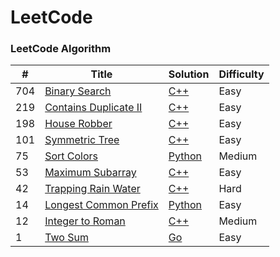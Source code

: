 LeetCode
========

### LeetCode Algorithm


| # | Title | Solution | Difficulty |
|---| ----- | -------- | ---------- |
| 704 | [Binary Search](https://leetcode-cn.com/problems/binary-search/description/) | [C++](./algorithms/cpp/BinarySearch.cpp) | Easy |
| 219 | [Contains Duplicate II](https://leetcode-cn.com/problems/contains-duplicate-ii/description/) | [C++](./algorithms/cpp/ContainsDuplicateII.cpp) | Easy | 
| 198 | [House Robber](https://leetcode-cn.com/problems/house-robber/description/) | [C++](./algorithms/cpp/HouseRobber.cpp) | Easy |
| 101 | [Symmetric Tree](https://leetcode-cn.com/problems/symmetric-tree/description/) | [C++](./algorithms/cpp/SymmetricTree.cpp) | Easy |
| 75 | [Sort Colors](https://leetcode-cn.com/problems/sort-colors/description/) | [Python](./algorithms/python3/SortColors.py) | Medium | 
| 53 | [Maximum Subarray](https://leetcode-cn.com/problems/maximum-subarray/description/) | [C++](./algorithms/cpp/MaximumSubarray.cpp) | Easy |
| 42 | [Trapping Rain Water](https://leetcode-cn.com/problems/trapping-rain-water/description/) | [C++](./algorithms/cpp/TrappingRainWater.cpp) | Hard |
| 14 | [Longest Common Prefix](https://leetcode-cn.com/problems/longest-common-prefix/description/) | [Python](./algorithms/python3/LongestCommonPrefix.py) | Easy |
| 12 | [Integer to Roman](https://leetcode-cn.com/problems/integer-to-roman/description/) | [C++](./algorithms/cpp/IntegertoRoman.cpp) | Medium |
| 1 | [Two Sum](https://leetcode-cn.com/problems/two-sum/description/) | [Go](./algorithms/golang/TwoSum.go) | Easy |
